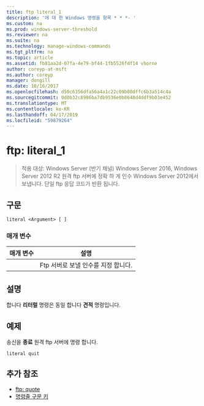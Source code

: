 ```yaml
---
title: ftp literal_1
description: '에 대 한 Windows 명령을 항목 * * *- '
ms.custom: na
ms.prod: windows-server-threshold
ms.reviewer: na
ms.suite: na
ms.technology: manage-windows-commands
ms.tgt_pltfrm: na
ms.topic: article
ms.assetid: fb81aa2d-07fa-4e79-bf44-1fb5526fdf14 vhorne
author: coreyp-at-msft
ms.author: coreyp
manager: dongill
ms.date: 10/16/2017
ms.openlocfilehash: d50c6356dfa56a4a1c22c09b08dffc6b3a514c4a
ms.sourcegitcommit: 0d0b32c8986ba7db9536e0b8648d4ddf9b03e452
ms.translationtype: MT
ms.contentlocale: ko-KR
ms.lasthandoff: 04/17/2019
ms.locfileid: "59879264"
---
```

# <a name="ftp-literal1"></a>ftp: literal_1

>적용 대상: Windows Server (반기 채널) Windows Server 2016, Windows Server 2012 R2 원격 ftp 서버에 정확 하 게 인수 Windows Server 2012에서 보냅니다. 단일 ftp 응답 코드가 반환 됩니다.   

## <a name="syntax"></a>구문  
```  
literal <Argument> [ ]  
```  
### <a name="parameters"></a>매개 변수  
|매개 변수|설명|  
|-------|--------|  
|<Argument>|Ftp 서버로 보낼 인수를 지정 합니다.|  
## <a name="remarks"></a>설명  
합니다 **리터럴** 명령은 동일 합니다 **견적** 명령입니다.  
## <a name="BKMK_Examples"></a>예제  
송신을 **종료** 원격 ftp 서버에 명령 합니다.  
```  
literal quit  
```  
## <a name="additional-references"></a>추가 참조  
-   [ftp: quote](ftp-quote.md)  
-   [명령줄 구문 키](command-line-syntax-key.md)  
